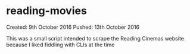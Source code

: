 # reading-movies

Created: 9th October 2016
Pushed: 13th October 2016

This was a small script intended to scrape the Reading Cinemas website because I liked fiddling with CLIs at the time
